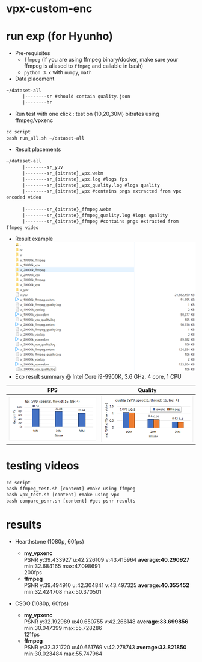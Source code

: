 # vpx-custom-enc

# run exp (for Hyunho)
- Pre-requisites
     - `ffmpeg` (if you are  using ffmpeg binary/docker, make sure your ffmpeg is aliased to `ffmpeg` and callable in bash) 
     - `python 3.x` with `numpy`, `math`
- Data placement
```
~/dataset-all
      |--------sr #should contain quality.json
      |--------hr
```
- Run test with one click : test on (10,20,30M) bitrates using ffmpeg/vpxenc
```
cd script
bash run_all.sh ~/dataset-all
```
- Result placements
```
~/dataset-all
      |--------sr_yuv
      |--------sr_{bitrate}_vpx.webm
      |--------sr_{bitrate}_vpx.log #logs fps
      |--------sr_{bitrate}_vpx_quality.log #logs quality
      |--------sr_{bitrate}_vpx #contains pngs extracted from vpx encoded video

      |--------sr_{bitrate}_ffmpeg.webm
      |--------sr_{bitrate}_ffmpeg_quality.log #logs quality
      |--------sr_{bitrate}_ffmpeg #contains pngs extracted from ffmpeg video
```
- Result example
![](result-placement.png)
- Exp result summary @ Intel Core i9-9900K, 3.6 GHz, 4 core,	1 CPU

FPS            |  Quality
:-------------------------:|:-------------------------:
![](vpx-fps.png)  |  ![](vpx-quality.png)

# testing videos  
```
cd script
bash ffmpeg_test.sh [content] #make using ffmpeg  
bash vpx_test.sh [content] #make using vpx   
bash compare_psnr.sh [content] #get psnr results  
```
# results
- Hearthstone (1080p, 60fps)
  - **my_vpxenc**  
  PSNR y:39.433927 u:42.226109 v:43.415964 **average:40.290927** min:32.684165 max:47.098691  
  200fps  
  - **ffmpeg**  
  PSNR y:39.494910 u:42.304841 v:43.497325 **average:40.355452** min:32.424708 max:50.370501  


- CSGO (1080p, 60fps)
  - **my_vpxenc**  
  PSNR y:32.192989 u:40.650755 v:42.266148 **average:33.699856** min:30.047399 max:55.728286  
  121fps  
  - **ffmpeg**   
  PSNR y:32.321720 u:40.661769 v:42.278743 **average:33.821850** min:30.023484 max:55.747964
